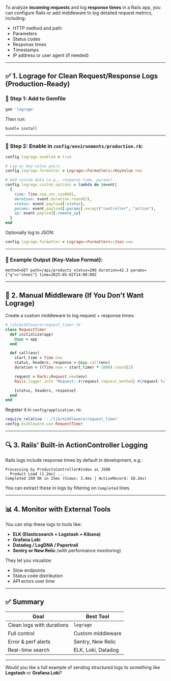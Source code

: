 To analyze **incoming requests** and log **response times** in a Rails app, you can configure Rails or add middleware to log detailed request metrics, including:

- HTTP method and path
- Parameters
- Status codes
- Response times
- Timestamps
- IP address or user agent (if needed)

---

## ✅ 1. **Lograge for Clean Request/Response Logs (Production-Ready)**

### 🔧 Step 1: Add to Gemfile

```ruby
gem 'lograge'
```

Then run:

```bash
bundle install
```

---

### 🔧 Step 2: Enable in `config/environments/production.rb`:

```ruby
config.lograge.enabled = true

# Log as key-value pairs
config.lograge.formatter = Lograge::Formatters::KeyValue.new

# Add custom data (e.g., response time, params)
config.lograge.custom_options = lambda do |event|
  {
    time: Time.now.utc.iso8601,
    duration: event.duration.round(2),
    status: event.payload[:status],
    params: event.payload[:params].except("controller", "action"),
    ip: event.payload[:remote_ip]
  }
end
```

Optionally log to JSON:

```ruby
config.lograge.formatter = Lograge::Formatters::Json.new
```

---

### 📝 Example Output (Key-Value Format):

```
method=GET path=/api/products status=200 duration=42.3 params={"q"=>"shoes"} time=2025-05-02T14:00:00Z
```

---

## 🧰 2. **Manual Middleware (If You Don't Want Lograge)**

Create a custom middleware to log request + response times:

```ruby
# lib/middleware/request_timer.rb
class RequestTimer
  def initialize(app)
    @app = app
  end

  def call(env)
    start_time = Time.now
    status, headers, response = @app.call(env)
    duration = ((Time.now - start_time) * 1000).round(2)

    request = Rack::Request.new(env)
    Rails.logger.info "Request: #{request.request_method} #{request.fullpath} | Status: #{status} | Duration: #{duration}ms"

    [status, headers, response]
  end
end
```

Register it in `config/application.rb`:

```ruby
require_relative '../lib/middleware/request_timer'
config.middleware.use RequestTimer
```

---

## 🔍 3. **Rails’ Built-in ActionController Logging**

Rails logs include response times by default in development, e.g.:

```
Processing by ProductsController#index as JSON
  Product Load (1.2ms) ...
Completed 200 OK in 25ms (Views: 3.4ms | ActiveRecord: 10.2ms)
```

You can extract these in logs by filtering on `Completed` lines.

---

## 📊 4. **Monitor with External Tools**

You can ship these logs to tools like:

- **ELK (Elasticsearch + Logstash + Kibana)**
- **Grafana Loki**
- **Datadog / LogDNA / Papertrail**
- **Sentry or New Relic** (with performance monitoring)

They let you visualize:
- Slow endpoints
- Status code distribution
- API errors over time

---

## ✅ Summary

| Goal | Best Tool |
|------|-----------|
| Clean logs with durations | `lograge` |
| Full control | Custom middleware |
| Error & perf alerts | Sentry, New Relic |
| Real-time search | ELK, Loki, Datadog |

---

Would you like a full example of sending structured logs to something like **Logstash** or **Grafana Loki**?